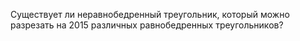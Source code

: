 Существует ли неравнобедренный треугольник, который можно разрезать на 2015 различных равнобедренных треугольников?